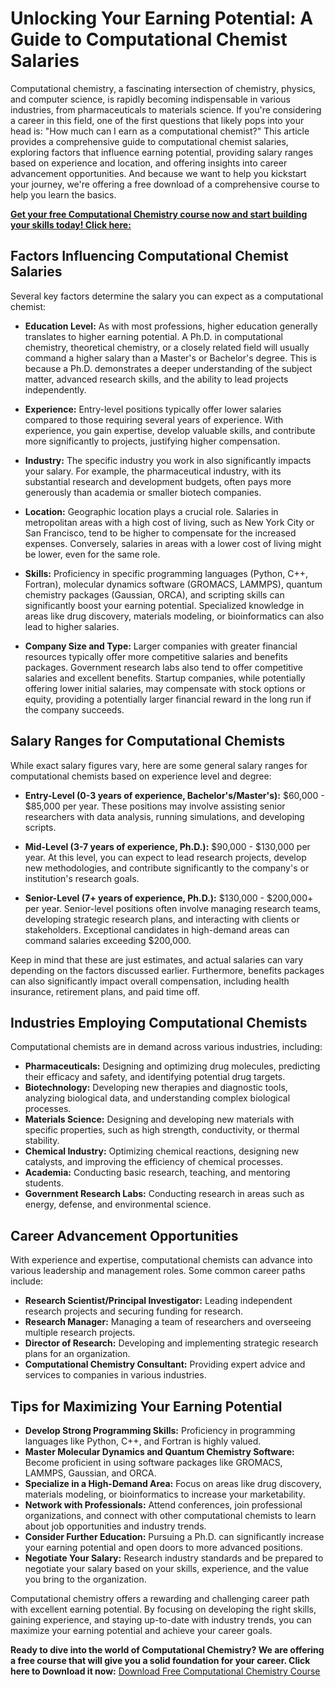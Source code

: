 # Unlocking Your Earning Potential: A Guide to Computational Chemist Salaries

Computational chemistry, a fascinating intersection of chemistry, physics, and computer science, is rapidly becoming indispensable in various industries, from pharmaceuticals to materials science. If you're considering a career in this field, one of the first questions that likely pops into your head is: "How much can I earn as a computational chemist?" This article provides a comprehensive guide to computational chemist salaries, exploring factors that influence earning potential, providing salary ranges based on experience and location, and offering insights into career advancement opportunities. And because we want to help you kickstart your journey, we're offering a free download of a comprehensive course to help you learn the basics.

[**Get your free Computational Chemistry course now and start building your skills today! Click here:**](https://udemywork.com/computational-chemist-salary)

## Factors Influencing Computational Chemist Salaries

Several key factors determine the salary you can expect as a computational chemist:

*   **Education Level:** As with most professions, higher education generally translates to higher earning potential. A Ph.D. in computational chemistry, theoretical chemistry, or a closely related field will usually command a higher salary than a Master's or Bachelor's degree. This is because a Ph.D. demonstrates a deeper understanding of the subject matter, advanced research skills, and the ability to lead projects independently.

*   **Experience:** Entry-level positions typically offer lower salaries compared to those requiring several years of experience. With experience, you gain expertise, develop valuable skills, and contribute more significantly to projects, justifying higher compensation.

*   **Industry:** The specific industry you work in also significantly impacts your salary. For example, the pharmaceutical industry, with its substantial research and development budgets, often pays more generously than academia or smaller biotech companies.

*   **Location:** Geographic location plays a crucial role. Salaries in metropolitan areas with a high cost of living, such as New York City or San Francisco, tend to be higher to compensate for the increased expenses. Conversely, salaries in areas with a lower cost of living might be lower, even for the same role.

*   **Skills:** Proficiency in specific programming languages (Python, C++, Fortran), molecular dynamics software (GROMACS, LAMMPS), quantum chemistry packages (Gaussian, ORCA), and scripting skills can significantly boost your earning potential. Specialized knowledge in areas like drug discovery, materials modeling, or bioinformatics can also lead to higher salaries.

*   **Company Size and Type:** Larger companies with greater financial resources typically offer more competitive salaries and benefits packages. Government research labs also tend to offer competitive salaries and excellent benefits. Startup companies, while potentially offering lower initial salaries, may compensate with stock options or equity, providing a potentially larger financial reward in the long run if the company succeeds.

## Salary Ranges for Computational Chemists

While exact salary figures vary, here are some general salary ranges for computational chemists based on experience level and degree:

*   **Entry-Level (0-3 years of experience, Bachelor's/Master's):** \$60,000 - \$85,000 per year. These positions may involve assisting senior researchers with data analysis, running simulations, and developing scripts.

*   **Mid-Level (3-7 years of experience, Ph.D.):** \$90,000 - \$130,000 per year. At this level, you can expect to lead research projects, develop new methodologies, and contribute significantly to the company's or institution's research goals.

*   **Senior-Level (7+ years of experience, Ph.D.):** \$130,000 - \$200,000+ per year. Senior-level positions often involve managing research teams, developing strategic research plans, and interacting with clients or stakeholders. Exceptional candidates in high-demand areas can command salaries exceeding \$200,000.

Keep in mind that these are just estimates, and actual salaries can vary depending on the factors discussed earlier. Furthermore, benefits packages can also significantly impact overall compensation, including health insurance, retirement plans, and paid time off.

## Industries Employing Computational Chemists

Computational chemists are in demand across various industries, including:

*   **Pharmaceuticals:** Designing and optimizing drug molecules, predicting their efficacy and safety, and identifying potential drug targets.
*   **Biotechnology:** Developing new therapies and diagnostic tools, analyzing biological data, and understanding complex biological processes.
*   **Materials Science:** Designing and developing new materials with specific properties, such as high strength, conductivity, or thermal stability.
*   **Chemical Industry:** Optimizing chemical reactions, designing new catalysts, and improving the efficiency of chemical processes.
*   **Academia:** Conducting basic research, teaching, and mentoring students.
*   **Government Research Labs:** Conducting research in areas such as energy, defense, and environmental science.

## Career Advancement Opportunities

With experience and expertise, computational chemists can advance into various leadership and management roles. Some common career paths include:

*   **Research Scientist/Principal Investigator:** Leading independent research projects and securing funding for research.
*   **Research Manager:** Managing a team of researchers and overseeing multiple research projects.
*   **Director of Research:** Developing and implementing strategic research plans for an organization.
*   **Computational Chemistry Consultant:** Providing expert advice and services to companies in various industries.

## Tips for Maximizing Your Earning Potential

*   **Develop Strong Programming Skills:** Proficiency in programming languages like Python, C++, and Fortran is highly valued.
*   **Master Molecular Dynamics and Quantum Chemistry Software:** Become proficient in using software packages like GROMACS, LAMMPS, Gaussian, and ORCA.
*   **Specialize in a High-Demand Area:** Focus on areas like drug discovery, materials modeling, or bioinformatics to increase your marketability.
*   **Network with Professionals:** Attend conferences, join professional organizations, and connect with other computational chemists to learn about job opportunities and industry trends.
*   **Consider Further Education:** Pursuing a Ph.D. can significantly increase your earning potential and open doors to more advanced positions.
*   **Negotiate Your Salary:** Research industry standards and be prepared to negotiate your salary based on your skills, experience, and the value you bring to the organization.

Computational chemistry offers a rewarding and challenging career path with excellent earning potential. By focusing on developing the right skills, gaining experience, and staying up-to-date with industry trends, you can maximize your earning potential and achieve your career goals.

**Ready to dive into the world of Computational Chemistry? We are offering a free course that will give you a solid foundation for your career. Click here to Download it now:** [Download Free Computational Chemistry Course](https://udemywork.com/computational-chemist-salary)
